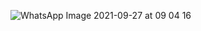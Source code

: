![WhatsApp Image 2021-09-27 at 09 04 16](https://user-images.githubusercontent.com/102019382/160802655-9eabd28b-b5d1-46fa-89f1-1eb2b321c95a.jpeg)
